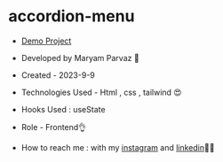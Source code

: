 # accordion-menu
- [Demo Project](https://maryamparvaz.github.io/accordion-menu/)

- Developed by Maryam Parvaz 🙎

- Created - 2023-9-9

- Technologies Used - Html , css , tailwind 😍

- Hooks Used : useState 

- Role - Frontend👌

- How to reach me : with my [instagram](https://www.instagram.com/maryamparvaz_web) and [linkedin](https://www.linkedin.com/in/maryamparvaz)👩‍💻
